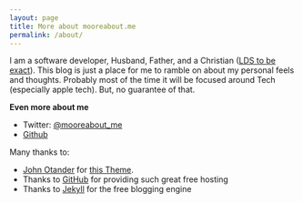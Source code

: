 ```yaml
---
layout: page
title: More about mooreabout.me
permalink: /about/
---
```


I am a software developer, Husband, Father, and a Christian ([LDS to be exact](https://lds.org)).  This blog is just a place for me to ramble on about my personal feels and thoughts.  Probably most of the time it will be focused around Tech (especially apple tech).  But, no guarantee of that.  


**Even more about me**

* Twitter: [@mooreabout_me](https://twitter.com/mooreabout_me)
* [Github](https://github.com/joshsmoore)


Many thanks to:

*  [John Otander](http://johnotander.com) for [this Theme](https://github.com/johnotander/pixyll).
* Thanks to [GitHub](https://github.com/) for providing such great free hosting
* Thanks to [Jekyll](http://jekyllrb.com) for the free blogging engine
